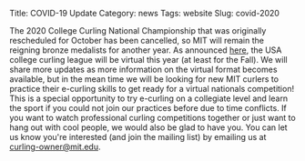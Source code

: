 Title: COVID-19 Update
Category: news
Tags: website
Slug: covid-2020

The 2020 College Curling National Championship that was originally rescheduled for October has been cancelled, so MIT will remain the reigning bronze medalists for another year. As announced <a href="https://www.teamusa.org/USA-Curling/Features/2020/August/18/College-Curling-Goes-Virtual-for-Fall-Semester?fbclid=IwAR2roQkpBbjVVc0Q9IjCQUXpPn17xvfXsMbUYbzREz0PltRf657DJA8tllo" target="_blank">here</a>, the USA college curling league will be virtual this year (at least for the Fall). We will share more updates as more information on the virtual format becomes available, but in the mean time we will be looking for new MIT curlers to practice their e-curling skills to get ready for a virtual nationals competition! This is a special opportunity to try e-curling on a collegiate level and learn the sport if you could not join our practices before due to time conflicts. If you want to watch professional curling competitions together or just want to hang out with cool people, we would also be glad to have you. You can let us know you're interested (and join the mailing list) by emailing us at curling-owner@mit.edu.